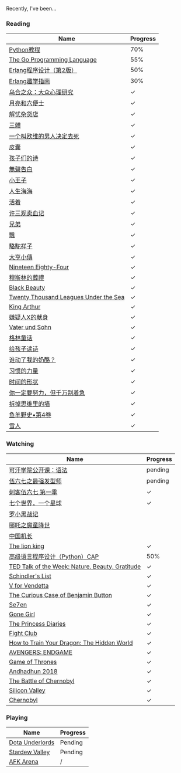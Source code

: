 Recently, I've been...

### Reading


| Name | Progress  |
| --- | --- |
| [Python教程][1]| 70% |
| [The Go Programming Language][2] | 55% |
| [Erlang程序设计（第2版）][3]| 50% |
| [Erlang趣学指南][4]| 30%|
| [乌合之众：大众心理研究](https://zh.wikipedia.org/wiki/乌合之众：大众心理研究)|&#10003;|
| [月亮和六便士](https://zh.wikipedia.org/wiki/%E6%9C%88%E4%BA%AE%E5%92%8C%E5%85%AD%E4%BE%BF%E5%A3%AB)|&#10003; |
| [解忧杂货店](https://book.douban.com/subject/25862578/)| &#10003; |
| [三體](https://zh.wikipedia.org/wiki/%E4%B8%89%E4%BD%93_(%E5%B0%8F%E8%AF%B4))| &#10003;|
| [一个叫欧维的男人决定去死](https://book.douban.com/subject/26672693/)| &#10003; |
| [皮囊](https://book.douban.com/subject/26278687/)| &#10003; |
| [孩子们的诗](https://book.douban.com/subject/27133274/)| &#10003; |
| [無聲告白](https://zh.wikipedia.org/wiki/%E6%97%A0%E5%A3%B0%E5%91%8A%E7%99%BD)| &#10003; |
| [小王子](https://zh.wikipedia.org/wiki/%E5%B0%8F%E7%8E%8B%E5%AD%90)| &#10003; |
| [人生海海](https://book.douban.com/subject/30475767/)| &#10003; |
| [活着][13]| &#10003; |
| [许三观卖血记][14]| &#10003; |
| [兄弟](https://book.douban.com/subject/4882133/)| &#10003; |
| [飄][5] | &#10003; |
| [駱駝祥子][6] | &#10003; |
| [大亨小傳][7] | &#10003; |
| [Nineteen Eighty-Four][8] | &#10003; |
| [穆斯林的葬禮][9] | &#10003; |
| [Black Beauty][10] | &#10003; |
| [Twenty Thousand Leagues Under the Sea][11] | &#10003; |
| [King Arthur][12] | &#10003; |
| [嫌疑人X的献身][28]| &#10003; |
| [Vater und Sohn][32]| &#10003; |
| [格林童话](https://book.douban.com/subject/1880823/)| &#10003; |
| [给孩子读诗](https://book.douban.com/subject/26682576/)| &#10003; |
| [谁动了我的奶酪？](https://book.douban.com/subject/2225735/)| &#10003; |
| [习惯的力量](https://book.douban.com/subject/20507212/)| &#10003; |
| [时间的形状](https://book.douban.com/subject/26992254/)| &#10003; |
| [你一定要努力，但千万别着急](https://book.douban.com/subject/26786048/)| &#10003; |
| [拆掉思维里的墙](https://book.douban.com/subject/6789999/)| &#10003; |
| [鱼羊野史•第4卷](https://book.douban.com/subject/26592869/)| &#10003; |
| [雪人](https://book.douban.com/subject/26729776/)| &#10003; |

### Watching

| Name | Progress  |
| --- | --- |
| [可汗学院公开课：语法](http://open.163.com/newview/movie/courseintro?newurl=%2Fspecial%2FKhan%2Fgrammar.html)| pending|
| [伍六七之最强发型师]() | pending|
| [刺客伍六七 第一季 ](https://movie.douban.com/subject/27624762/)| &#10003; |
| [七个世界，一个星球](https://zh.wikipedia.org/wiki/七个世界，一个星球)|&#10003;|
| [罗小黑战记](https://baike.baidu.com/item/罗小黑战记/22902442) |
| [哪吒之魔童降世](https://movie.douban.com/subject/26794435//) |
| [中国机长](https://movie.douban.com/subject/30295905/) |
| [The lion king](https://www.rottentomatoes.com/m/the_lion_king_2019) | &#10003; |
| [高级语言程序设计（Python）CAP][15] | 50% |
| [TED Talk of the Week: Nature. Beauty. Gratitude][16] |  &#10003; |
| [Schindler's List][17]|  &#10003; |
| [V for Vendetta][18] | &#10003; |
| [The Curious Case of Benjamin Button][19] | &#10003; |
| [Se7en][20] | &#10003; |
| [Gone Girl][21] | &#10003; |
| [The Princess Diaries][22] | &#10003; |
| [Fight Club][23]| &#10003; |
| [How to Train Your Dragon: The Hidden World][24] | &#10003; |
| [AVENGERS: ENDGAME][25] |   &#10003; |
| [Game of Thrones][26] |  &#10003; |
| [Andhadhun 2018][27] |  &#10003; |
| [The Battle of Chernobyl][29] | &#10003; |
| [Silicon Valley][30] | &#10003; |
| [Chernobyl][31] | &#10003; |

### Playing

| Name | Progress  |
| --- | --- |
| [Dota Underlords](https://store.steampowered.com/app/1046930/Dota_Underlords/) | Pending |
| [Stardew Valley][33] | Pending |
| [AFK Arena][34] | / |


[1]:	https://www.liaoxuefeng.com/wiki/1016959663602400
[2]:	http://www.gopl.io/
[3]:	http://www.ituring.com.cn/book/1264
[4]:	https://www.epubit.com/book/detail/27325;jsessionid=C1041437DF3628719D8D3CB8B0EC19F3
[5]:	https://zh.wikipedia.org/zh/%E9%A3%84
[6]:	https://zh.wikipedia.org/wiki/%E9%AA%86%E9%A9%BC%E7%A5%A5%E5%AD%90
[7]:	https://zh.wikipedia.org/wiki/%E4%BA%86%E4%B8%8D%E8%B5%B7%E7%9A%84%E7%9B%96%E8%8C%A8%E6%AF%94
[8]:	https://en.wikipedia.org/wiki/Nineteen_Eighty-Four
[9]:	https://zh.wikipedia.org/wiki/%E7%A9%86%E6%96%AF%E6%9E%97%E7%9A%84%E8%91%AC%E7%A4%BC
[10]:	https://en.wikipedia.org/wiki/Black_Beauty
[11]:	https://en.wikipedia.org/wiki/Twenty_Thousand_Leagues_Under_the_Sea
[12]:	https://en.wikipedia.org/wiki/King_Arthur
[13]:	https://book.douban.com/subject/1082154/
[14]:	https://book.douban.com/subject/1029791/
[15]:	https://www.icourse163.org/course/HIT-1001616002
[16]:	https://www.goodnet.org/articles/ted-talk-week-nature-beauty-gratitude
[17]:	https://www.imdb.com/title/tt0108052/
[18]:	https://www.imdb.com/title/tt0434409/
[19]:	https://www.imdb.com/title/tt0421715/
[20]:	https://www.imdb.com/title/tt0114369/?ref_=nm_knf_t1
[21]:	https://www.imdb.com/title/tt2267998/
[22]:	https://www.imdb.com/title/tt0247638/
[23]:	https://www.imdb.com/title/tt0137523/
[24]:	https://www.imdb.com/title/tt2386490/?ref_=nv_sr_1?ref_=nv_sr_1
[25]:	https://www.rottentomatoes.com/m/avengers_endgame
[26]:	https://en.wikipedia.org/wiki/Game_of_Thrones
[27]: https://www.imdb.com/title/tt8108198/
[28]: https://book.douban.com/subject/3211779/
[29]: https://www.imdb.com/title/tt1832484/
[30]: https://www.imdb.com/title/tt2575988/?ref_=nv_sr_1?ref_=nv_sr_1
[31]: https://www.imdb.com/title/tt7366338/
[32]: https://de.wikipedia.org/wiki/Vater_und_Sohn
[33]: https://www.stardewvalley.net/
[34]: https://www.afkarena.com/
